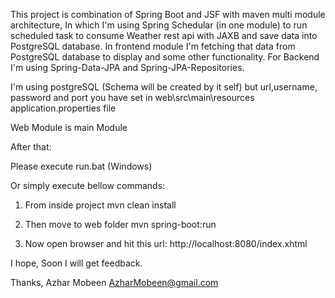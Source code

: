 
This project is combination of Spring Boot and JSF with maven multi module architecture, In which I'm using Spring Schedular (in one module) to run scheduled task to consume Weather rest api with JAXB and save data into PostgreSQL database. In frontend module I'm fetching that data from PostgreSQL database to display and some other functionality. For Backend I'm using Spring-Data-JPA and Spring-JPA-Repositories.

I'm using postgreSQL (Schema will be created by it self) but url,username, password and port you have set in web\src\main\resources application.properties file

Web Module is main Module

After that: 

Please execute run.bat (Windows)

Or simply execute bellow commands:
1) From inside project
	mvn clean install
2) Then move to web folder
	mvn spring-boot:run

3) Now open browser and hit this url: 
http://localhost:8080/index.xhtml


I hope, Soon I will get feedback.

Thanks,
Azhar Mobeen
AzharMobeen@gmail.com